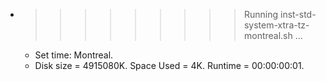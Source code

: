 * >>>>>>>>> Running inst-std-system-xtra-tz-montreal.sh ...
  * Set time: Montreal.
  * Disk size = 4915080K. Space Used = 4K. Runtime = 00:00:00:01.
